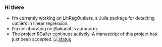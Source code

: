 ### Hi there 

- I’m currently working on LinRegOutliers, a Julia package for detecting outliers in linear regression.
- I’m collaborating on @akadal 's autonorm.
- The project RCaller continues actively. A manuscript of this project has just been accepted: [![status](https://joss.theoj.org/papers/de28eed555632371f4dcbe82efce5075/status.svg)](https://joss.theoj.org/papers/de28eed555632371f4dcbe82efce5075)

<!--
**jbytecode/jbytecode** is a ✨ _special_ ✨ repository because its `README.md` (this file) appears on your GitHub profile.

Here are some ideas to get you started:

- 🔭 I’m currently working on ...
- 🌱 I’m currently learning ...
- 👯 I’m looking to collaborate on ...
- 🤔 I’m looking for help with ...
- 💬 Ask me about ...
- 📫 How to reach me: ...
- 😄 Pronouns: ...
- ⚡ Fun fact: ...
-->
